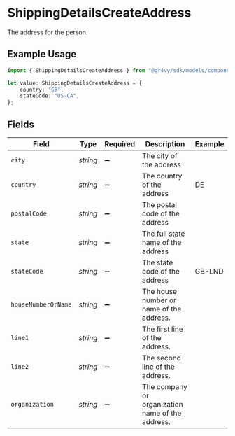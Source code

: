 # ShippingDetailsCreateAddress

The address for the person.

## Example Usage

```typescript
import { ShippingDetailsCreateAddress } from "@gr4vy/sdk/models/components";

let value: ShippingDetailsCreateAddress = {
    country: "GB",
    stateCode: "US-CA",
};
```

## Fields

| Field                                            | Type                                             | Required                                         | Description                                      | Example                                          |
| ------------------------------------------------ | ------------------------------------------------ | ------------------------------------------------ | ------------------------------------------------ | ------------------------------------------------ |
| `city`                                           | *string*                                         | :heavy_minus_sign:                               | The city of the address                          |                                                  |
| `country`                                        | *string*                                         | :heavy_minus_sign:                               | The country of the address                       | DE                                               |
| `postalCode`                                     | *string*                                         | :heavy_minus_sign:                               | The postal code of the address                   |                                                  |
| `state`                                          | *string*                                         | :heavy_minus_sign:                               | The full state name of the address               |                                                  |
| `stateCode`                                      | *string*                                         | :heavy_minus_sign:                               | The state code of the address                    | GB-LND                                           |
| `houseNumberOrName`                              | *string*                                         | :heavy_minus_sign:                               | The house number or name of the address.         |                                                  |
| `line1`                                          | *string*                                         | :heavy_minus_sign:                               | The first line of the address.                   |                                                  |
| `line2`                                          | *string*                                         | :heavy_minus_sign:                               | The second line of the address.                  |                                                  |
| `organization`                                   | *string*                                         | :heavy_minus_sign:                               | The company or organization name of the address. |                                                  |